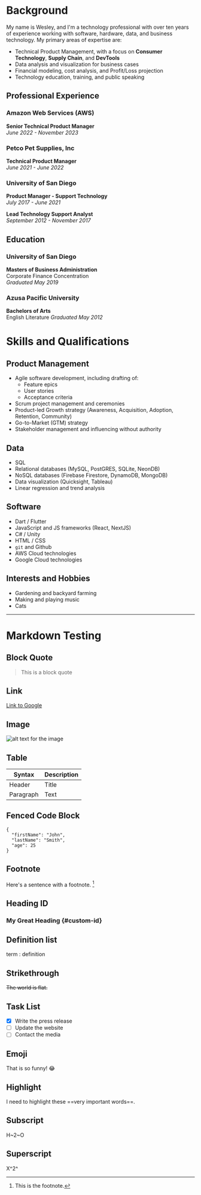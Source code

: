 # Background
My name is Wesley, and I'm a technology professional with over ten years of experience working with software, hardware, data, and business technology. My primary areas of expertise are:
* Technical Product Management, with a focus on **Consumer Technology**, **Supply Chain**, and **DevTools**
* Data analysis and visualization for business cases
* Financial modeling, cost analysis, and Profit/Loss projection
* Technology education, training, and public speaking

## Professional Experience

### Amazon Web Services (AWS)
**Senior Technical Product Manager**  \
*June 2022 - November 2023*

### Petco Pet Supplies, Inc
**Technical Product Manager**  \
*June 2021 - June 2022*

### University of San Diego
**Product Manager - Support Technology**  \
*July 2017 - June 2021*

**Lead Technology Support Analyst**  \
*September 2012 - November 2017*

## Education

### University of San Diego
**Masters of Business Administration**  \
Corporate Finance Concentration  \
*Graduated May 2019*

### Azusa Pacific University
**Bachelors of Arts**  \
English Literature
*Graduated May 2012*

# Skills and Qualifications
## Product Management
* Agile software development, including drafting of:
    * Feature epics
    * User stories
    * Acceptance criteria
* Scrum project management and ceremonies
* Product-led Growth strategy (Awareness, Acquisition, Adoption, Retention, Community)
* Go-to-Market (GTM) strategy
* Stakeholder management and influencing without authority

## Data
* SQL
* Relational databases (MySQL, PostGRES, SQLite, NeonDB)
* NoSQL databases (Firebase Firestore, DynamoDB, MongoDB)
* Data visualization (Quicksight, Tableau)
* Linear regression and trend analysis

## Software
* Dart / Flutter
* JavaScript and JS frameworks (React, NextJS)
* C# / Unity
* HTML / CSS
* `git` and Github
* AWS Cloud technologies
* Google Cloud technologies

## Interests and Hobbies
* Gardening and backyard farming
* Making and playing music
* Cats

---

# Markdown Testing
## Block Quote
> This is a block quote

## Link
[Link to Google](https://www.google.com/)

## Image
![alt text for the image](https://images.theconversation.com/files/560110/original/file-20231117-29-fv986f.jpg?ixlib=rb-4.1.0&rect=0%2C0%2C5048%2C2524&q=45&auto=format&w=1356&h=668&fit=crop)

## Table
| Syntax | Description |
| ----------- | ----------- |
| Header | Title |
| Paragraph | Text |

## Fenced Code Block
```
{
  "firstName": "John",
  "lastName": "Smith",
  "age": 25
}
```

## Footnote
Here's a sentence with a footnote. [^1]

[^1]: This is the footnote.

## Heading ID

### My Great Heading {#custom-id}

## Definition list
term
: definition

## Strikethrough
~~The world is flat.~~

## Task List
- [x] Write the press release
- [ ] Update the website
- [ ] Contact the media

## Emoji
That is so funny! :joy:

## Highlight
I need to highlight these ==very important words==.

## Subscript
H~2~O

## Superscript
X^2^
